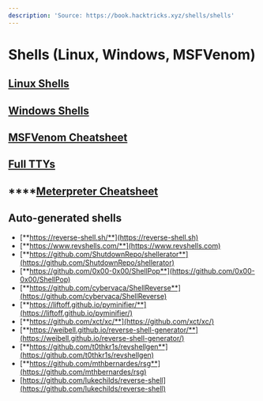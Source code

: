 ```yaml
---
description: 'Source: https://book.hacktricks.xyz/shells/shells'
---
```


# Shells (Linux, Windows, MSFVenom)

## ​[**Linux Shells**](linux-shells.md)​ <a href="#shells-linux" id="shells-linux"></a>

## ​[**Windows Shells**](windows-shells.md)​ <a href="#shells-windows" id="shells-windows"></a>

## [​**MSFVenom Cheatsheet**​](msfvenom.md) <a href="#msfvenom-cheatsheet" id="msfvenom-cheatsheet"></a>

## ​[**Full TTYs**](full-ttys.md) <a href="#full-ttys" id="full-ttys"></a>

## \*\*\*\*[**Meterpreter Cheatsheet**​](meterpreter.md) <a href="#full-ttys" id="full-ttys"></a>

## **Auto-generated shells** <a href="#auto-generated-shells" id="auto-generated-shells"></a>

* ​[**https://reverse-shell.sh/**](https://reverse-shell.sh)​
* ​[**https://www.revshells.com/**](https://www.revshells.com)​
* ​[**https://github.com/ShutdownRepo/shellerator**](https://github.com/ShutdownRepo/shellerator)​
* ​[**https://github.com/0x00-0x00/ShellPop**](https://github.com/0x00-0x00/ShellPop)​
* ​[**https://github.com/cybervaca/ShellReverse**](https://github.com/cybervaca/ShellReverse)​
* ​[**https://liftoff.github.io/pyminifier/**](https://liftoff.github.io/pyminifier/)​
* ​[**https://github.com/xct/xc/**](https://github.com/xct/xc/)​
* ​[**https://weibell.github.io/reverse-shell-generator/**](https://weibell.github.io/reverse-shell-generator/)​
* ​[**https://github.com/t0thkr1s/revshellgen**](https://github.com/t0thkr1s/revshellgen)​
* ​[**https://github.com/mthbernardes/rsg**](https://github.com/mthbernardes/rsg)
* [https://github.com/lukechilds/reverse-shell](https://github.com/lukechilds/reverse-shell)​
